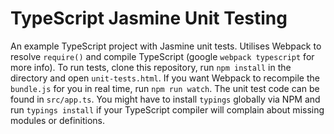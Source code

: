 # TypeScript Jasmine Unit Testing

An example TypeScript project with Jasmine unit tests. Utilises Webpack to resolve `require()` and compile TypeScript (google `webpack typescript` for more info). To run tests, clone this repository, run `npm install` in the directory and open `unit-tests.html`. If you want Webpack to recompile the `bundle.js` for you in real time, run `npm run watch`. The unit test code can be found in `src/app.ts`. You might have to install `typings` globally via NPM and run `typings install` if your TypeScript compiler will complain about missing modules or definitions.
